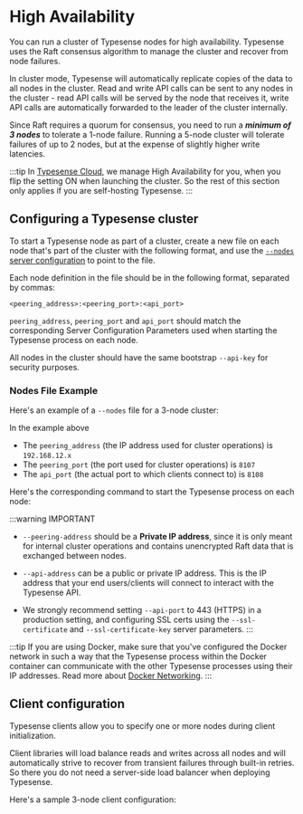 # High Availability

You can run a cluster of Typesense nodes for high availability. 
Typesense uses the Raft consensus algorithm to manage the cluster and recover from node failures.

In cluster mode, Typesense will automatically replicate copies of the data to all nodes in the cluster. 
Read and write API calls can be sent to any nodes in the cluster - 
read API calls will be served by the node that receives it, write API calls are automatically forwarded to the leader of the cluster internally. 

Since Raft requires a quorum for consensus, you need to run a ***minimum of 3 nodes*** to tolerate a 1-node failure. Running a 5-node cluster will tolerate failures of up to 2 nodes, but at the expense of slightly higher write latencies.

:::tip
In [Typesense Cloud](https://cloud.typesense.org), we manage High Availability for you, when you flip the setting ON when launching the cluster. So the rest of this section only applies if you are self-hosting Typesense.
:::

## Configuring a Typesense cluster

To start a Typesense node as part of a cluster, create a new file on each node that's part of the cluster with the following format, and use the [`--nodes` server configuration](../latest/api/server-configuration.md) to point to the file.

Each node definition in the file should be in the following format, separated by commas:

`<peering_address>:<peering_port>:<api_port>`

`peering_address`, `peering_port` and `api_port` should match the corresponding <RouterLink :to="`/${$site.themeConfig.typesenseLatestVersion}/api/server-configuration.html`">Server Configuration Parameters</RouterLink> used when starting the Typesense process on each node.

All nodes in the cluster should have the same bootstrap `--api-key` for security purposes.

### Nodes File Example

Here's an example of a `--nodes` file for a 3-node cluster:

<Tabs :tabs="['nodes']">
  <template v-slot:nodes>

```
192.168.12.1:8107:8108,192.168.12.2:8107:8108,192.168.12.3:8107:8108
```

  </template>
</Tabs>

In the example above
- The `peering_address` (the IP address used for cluster operations) is `192.168.12.x`
- The `peering_port` (the port used for cluster operations) is `8107`
- The `api_port` (the actual port to which clients connect to) is `8108`

Here's the corresponding command to start the Typesense process on each node:

<Tabs :tabs="['Node1', 'Node2', 'Node3']">
  <template v-slot:Node1>

```shell
# Create nodes file
#   This file is identical on all nodes
echo '192.168.12.1:8107:8108,192.168.12.2:8107:8108,192.168.12.3:8107:8108' | sudo tee /etc/typesense/nodes

# Start Typesense Process
#   * Notice `peering-address` *
typesense-server \
  --data-dir /var/lib/typesense \
  --api-key=xyz \
  --api-address 0.0.0.0 \
  --api-port 8108 \
  --peering-address 192.168.12.1 \
  --peering-port 8107 \
  --nodes=/etc/typesense/nodes
```

  </template>

  <template v-slot:Node2>

```shell
# Create nodes file
#   This file is identical on all nodes
echo '192.168.12.1:8107:8108,192.168.12.2:8107:8108,192.168.12.3:8107:8108' | sudo tee /etc/typesense/nodes

# Start Typesense Process
#   ** Notice `peering-address` **
typesense-server \
  --data-dir /var/lib/typesense \
  --api-key=xyz \
  --api-address 0.0.0.0 \
  --api-port 8108 \
  --peering-address 192.168.12.2 \
  --peering-port 8107 \
  --nodes=/etc/typesense/nodes
```

  </template>

<template v-slot:Node3>

```shell
# Create nodes file
#   This file is identical on all nodes
echo '192.168.12.1:8107:8108,192.168.12.2:8107:8108,192.168.12.3:8107:8108' | sudo tee /etc/typesense/nodes

# Start Typesense Process
#   *** Notice `peering-address` ***
typesense-server \
  --data-dir /var/lib/typesense \
  --api-key=xyz \
  --api-address 0.0.0.0 \
  --api-port 8108 \
  --peering-address 192.168.12.3 \
  --peering-port 8107 \
  --nodes=/etc/typesense/nodes
```

  </template>
</Tabs>

:::warning IMPORTANT
- `--peering-address` should be a **Private IP address**, since it is only meant for internal cluster operations and contains unencrypted Raft data that is exchanged between nodes.

- `--api-address` can be a public or private IP address. This is the IP address that your end users/clients will connect to interact with the Typesense API.

- We strongly recommend setting `--api-port` to 443 (HTTPS) in a production setting, and configuring SSL certs using the `--ssl-certificate` and `--ssl-certificate-key` server parameters. 
:::

:::tip
If you are using Docker, make sure that you've configured the Docker network in such a way that the Typesense process within the Docker container can communicate with the other Typesense processes using their IP addresses.
Read more about [Docker Networking](https://docs.docker.com/network/).
:::

## Client configuration

Typesense clients allow you to specify one or more nodes during client initialization.

Client libraries will load balance reads and writes across all nodes and will automatically strive to recover from transient failures through built-in retries.
So there you do not need a server-side load balancer when deploying Typesense.

Here's a sample 3-node client configuration:

<Tabs :tabs="['JavaScript','PHP','Python','Ruby','Dart']">

  <template v-slot:PHP>

```php
use Typesense\Client;

$client = new Client(
  [
    'nodes' => [ 
      [
        'host'     => 'x.x.x.x',  // Can be an IP or more commonly a hostname mapped to the IP
        'port'     => 443, 
        'protocol' => 'https'
      ],
      [
        'host'     => 'y.y.y.y',  // Can be an IP or more commonly a hostname mapped to the IP
        'port'     => 443, 
        'protocol' => 'https'
      ],
      [
        'host'     => 'z.z.z.z',  // Can be an IP or more commonly a hostname mapped to the IP
        'port'     => 443, 
        'protocol' => 'https'
      ],
    ],
    'api_key' => '<API_KEY>',
    'connection_timeout_seconds' => 2,
  ]
);
```
  </template>
  <template v-slot:Ruby>

```rb
require 'typesense'

client = Typesense::Client.new(
  nodes: [
    {
      host:     'x.x.x.x', # Can be an IP or more commonly a hostname mapped to the IP
      port:     443,
      protocol: 'https'
    },
    {
      host:     'y.y.y.y', # Can be an IP or more commonly a hostname mapped to the IP
      port:     443,
      protocol: 'https'
    },
    {
      host:     'z.z.z.z', # Can be an IP or more commonly a hostname mapped to the IP
      port:     443,
      protocol: 'https'
    }
  ],
  api_key:  '<API_KEY>',
  connection_timeout_seconds: 2
)
```

  </template>
  <template v-slot:Python>

```py
import typesense

client = typesense.Client({
  'nodes': [
    {
      host:     'x.x.x.x', # Can be an IP or more commonly a hostname mapped to the IP
      port:     443,
      protocol: 'https'
    },
    {
      host:     'y.y.y.y', # Can be an IP or more commonly a hostname mapped to the IP
      port:     443,
      protocol: 'https'
    },
    {
      host:     'z.z.z.z', # Can be an IP or more commonly a hostname mapped to the IP
      port:     443,
      protocol: 'https'
    }
  ],
  'api_key': '<API_KEY>',
  'connection_timeout_seconds': 2
})
```

  </template>
  <template v-slot:JavaScript>

```js
let client = new Typesense.Client({
  'nodes': [
    {
      host:     'x.x.x.x', // Can be an IP or more commonly a hostname mapped to the IP
      port:     443,
      protocol: 'https'
    },
    {
      host:     'y.y.y.y', // Can be an IP or more commonly a hostname mapped to the IP
      port:     443,
      protocol: 'https'
    },
    {
      host:     'z.z.z.z', // Can be an IP or more commonly a hostname mapped to the IP
      port:     443,
      protocol: 'https'
    }
  ],
  'apiKey': '<API_KEY>',
  'connectionTimeoutSeconds': 2
})
```

  </template>
  <template v-slot:Dart>

```dart
import 'package:typesense/typesense.dart';

final config = Configuration(
    nodes: {
      Node(
        host: 'x.x.x.x', // Can be an IP or more commonly a hostname mapped to the IP
        port: 443,
        protocol: 'https',
      ),
      Node(
        host: 'y.y.y.y', // Can be an IP or more commonly a hostname mapped to the IP
        port: 443,
        protocol: 'https',
      ),
      Node(
        host: 'z.z.z.z', // Can be an IP or more commonly a hostname mapped to the IP
        port: 443,
        protocol: 'https',
      ),
    },
    apiKey: '<API_KEY>',
    connectionTimeout: Duration(seconds: 2),
  );
```

  </template>
</Tabs>